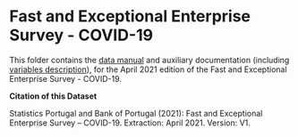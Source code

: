 # Fast and Exceptional Enterprise Survey - COVID-19


This folder contains the [data manual](https://github.com/BPLIM/Manuals/blob/master/Data/IREE/APR21/manual_IREE_APR2021.md) and auxiliary documentation (including [variables description](https://github.com/BPLIM/Manuals/tree/master/Data/IREE/APR21/aux_files/variables_description)), for the April 2021 edition of the Fast and Exceptional Enterprise Survey - COVID-19.



**Citation of this Dataset**

Statistics Portugal and Bank of Portugal (2021): Fast and Exceptional Enterprise Survey – COVID-19. Extraction: April 2021. Version: V1.


